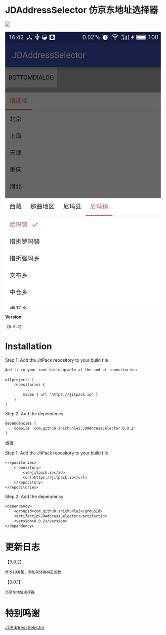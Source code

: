 # JDAddressSelector 仿京东地址选择器

[![](https://jitpack.io/v/shichunlei/JDAddressSelector.svg)](https://jitpack.io/#shichunlei/JDAddressSelector)

![image](https://github.com/shichunlei/JDAddressSelector/raw/master/screenshots/screenshot.jpg)

**Version**

    【0.0.2】

# Installation

Step 1. Add the JitPack repository to your build file

    Add it in your root build.gradle at the end of repositories:

	allprojects {
		repositories {
			...
			maven { url 'https://jitpack.io' }
		}
	}

Step 2. Add the dependency

    dependencies {
        compile 'com.github.shichunlei:JDAddressSelector:0.0.2'
    }

或者

Step 1. Add the JitPack repository to your build file

	<repositories>
		<repository>
		    <id>jitpack.io</id>
		    <url>https://jitpack.io</url>
		</repository>
	</repositories>

Step 2. Add the dependency

    <dependency>
        <groupId>com.github.shichunlei</groupId>
        <artifactId>JDAddressSelector</artifactId>
        <version>0.0.2</version>
    </dependency>

# 更新日志

【0.0.2】

    修改ID类型，添加实体类构造函数

【0.0.1】

    仿京东地址选择器

# 特别鸣谢

[JDAddressSelector](https://github.com/chihane/JDAddressSelector)
